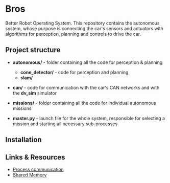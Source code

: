 # Bros

Better Robot Operating System. This repository contains the autonomous system, whose purpose is connecting the car's sensors and actuators with algorithms for perception, planning and controls to drive the car.

## Project structure

- **autonomous/** - folder containing all the code for perception & planning

  - **cone_detector/** - code for perception and planning
  - **slam/** 
- **can/** - code for communication with the car's CAN networks and with the **dv_sim** simulator
- **missions/** - folder containing all the code for individual autonomous missions
- **master.py** - launch file for the whole system, responsible for selecting a mission and starting all necessary sub-processes

## Installation

## Links & Resources

- [Process communication](https://pymotw.com/2/multiprocessing/communication.html)
- [Shared Memory](https://docs.python.org/3/library/multiprocessing.shared_memory.html)

